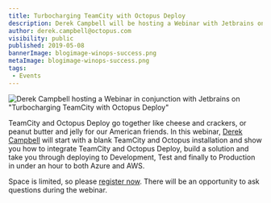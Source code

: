 ```yaml
---
title: Turbocharging TeamCity with Octopus Deploy
description: Derek Campbell will be hosting a Webinar with Jetbrains on "Turbocharging TeamCity with Octopus Deploy"
author: derek.campbell@octopus.com
visibility: public
published: 2019-05-08
bannerImage: blogimage-winops-success.png
metaImage: blogimage-winops-success.png
tags:
 - Events
---
```


![Derek Campbell hosting a Webinar in conjunction with Jetbrains on "Turbocharging TeamCity with Octopus Deploy"](blogimage-jetbrains-AWAITING)

TeamCity and Octopus Deploy go together like cheese and crackers, or peanut butter and jelly for our American friends. In this webinar, [Derek Campbell](https://twitter.com/octoderek) will start with a blank TeamCity and Octopus installation and show you how to integrate TeamCity and Octopus Deploy, build a solution and take you through deploying to Development, Test and finally to Production in under an hour to both Azure and AWS.

Space is limited, so please [register now](https://info.jetbrains.com/teamcity-webinar-may-2019.html). There will be an opportunity to ask questions during the webinar.
